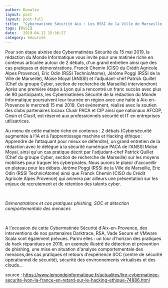```yaml
---
author: Donalio
layout: post
layout: post-full
title:  "Cybermatinée Sécurité Aix : Les RSSI de la Ville de Marseille, TechnicAtome et Crédit Agricole interviendront"
tags: [RSSI]
date:   2019-04-12 15:36:27
category: Sécurité
---
```


Pour son étape aixoise des Cybermatinées Sécurité du 15 mai 2019, la rédaction du Monde Informatique vous invite pour une matinée riche en contenus articulée autour de 2 débats, d'un grand entretien ainsi que des cas pratiques et démonstrations. Franck Chemin (CISO du Crédit Agricole Alpes Provence), Eric Odin (RSSI TechnicAtome), Jérôme Poggi (RSSI de la Ville de Marseille), Moïse Moyal (ANSSI) et l'adjudant-chef Patrick Quillet (Chef du groupe Cyber, section de recherche de Marseille) interviendront
<br/>
Après une première étape à Lyon qui a rencontré un franc succès avec plus de 90 participants, les Cybermatinées Sécurité de la rédaction du Monde Informatique poursuivent leur tournée en région avec une halte à Aix-en-Provence le mercredi 15 mai 2019. Cet événement, réalisé avec le soutien des clubs partenaires locaux Clusir PACA et CIP ainsi que nationaux AFCDP, Cesin et Clusif, est réservé aux professionnels sécurité et IT en entreprises utilisatrices.
<br/>

Au menu de cette matinée riche en contenus : 2 débats (Cybersécurité augmentée à l’IA et à l’apprentissage machine et Hacking éthique : Apprendre de l’attaquant pour mieux se défendre), un grand entretien de la rédaction avec le délégué à la sécurité numérique PACA de l'ANSSI Moïse Moyal, ainsi qu'un cas pratique décrit par l'adjudant-chef Patrick Quillet (Chef du groupe Cyber, section de recherche de Marseille) sur les moyens mobilisés pour traquer les cyberpirates. Nous aurons le plaisir d'accueillir en plateau pour les débats Jérôme Poggi (RSSI de la Ville de Marseille, Eric Odin (RSSI TechnicAtome) ainsi que Franck Chemin (CISO du Crédit Agricole Alpes Provence) qui animera par ailleurs une présentation sur les enjeux de recrutement et de rétention des talents cyber.

<br/>

*Démonstrations et cas pratiques phishing, SOC et détection comportementale des menaces*

<br/>

A l'occasion de cette Cybermatinée Sécurité d'Aix-en-Provence, des interventions de nos partenaires Darktrace, RSA, Vade Secure et VMware Scala sont également prévues. Parmi elles : un tour d'horizon des pratiques de hack répandues en 2019, un exemple illustré de détection et prévention de phishing, une mise en situation d'analyse comportementale des menaces,des cas pratiques et retours d'expérience SOC (centre de sécurité opérationnel de sécurité), sécurité des environnements virtualisés et des clouds... 


source : <https://www.lemondeinformatique.fr/actualites/lire-cybermatinee-securite-lyon-la-france-en-retard-sur-le-hacking-ethique-74886.html>

